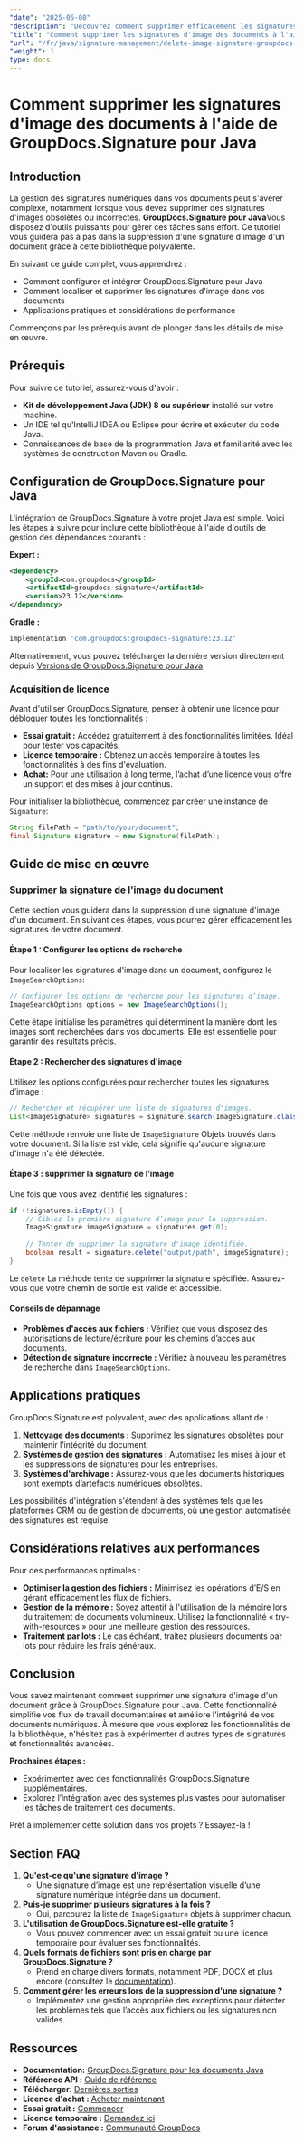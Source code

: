 ```yaml
---
"date": "2025-05-08"
"description": "Découvrez comment supprimer efficacement les signatures d’image des documents à l’aide de GroupDocs.Signature pour Java avec ce guide étape par étape."
"title": "Comment supprimer les signatures d'image des documents à l'aide de GroupDocs.Signature pour Java"
"url": "/fr/java/signature-management/delete-image-signature-groupdocs-java/"
"weight": 1
type: docs
---
```

# Comment supprimer les signatures d'image des documents à l'aide de GroupDocs.Signature pour Java

## Introduction

La gestion des signatures numériques dans vos documents peut s'avérer complexe, notamment lorsque vous devez supprimer des signatures d'images obsolètes ou incorrectes. **GroupDocs.Signature pour Java**Vous disposez d'outils puissants pour gérer ces tâches sans effort. Ce tutoriel vous guidera pas à pas dans la suppression d'une signature d'image d'un document grâce à cette bibliothèque polyvalente.

En suivant ce guide complet, vous apprendrez :
- Comment configurer et intégrer GroupDocs.Signature pour Java
- Comment localiser et supprimer les signatures d'image dans vos documents
- Applications pratiques et considérations de performance

Commençons par les prérequis avant de plonger dans les détails de mise en œuvre.

## Prérequis

Pour suivre ce tutoriel, assurez-vous d'avoir :
- **Kit de développement Java (JDK) 8 ou supérieur** installé sur votre machine.
- Un IDE tel qu'IntelliJ IDEA ou Eclipse pour écrire et exécuter du code Java.
- Connaissances de base de la programmation Java et familiarité avec les systèmes de construction Maven ou Gradle.

## Configuration de GroupDocs.Signature pour Java

L'intégration de GroupDocs.Signature à votre projet Java est simple. Voici les étapes à suivre pour inclure cette bibliothèque à l'aide d'outils de gestion des dépendances courants :

**Expert :**
```xml
<dependency>
    <groupId>com.groupdocs</groupId>
    <artifactId>groupdocs-signature</artifactId>
    <version>23.12</version>
</dependency>
```

**Gradle :**
```gradle
implementation 'com.groupdocs:groupdocs-signature:23.12'
```

Alternativement, vous pouvez télécharger la dernière version directement depuis [Versions de GroupDocs.Signature pour Java](https://releases.groupdocs.com/signature/java/).

### Acquisition de licence

Avant d'utiliser GroupDocs.Signature, pensez à obtenir une licence pour débloquer toutes les fonctionnalités :
- **Essai gratuit :** Accédez gratuitement à des fonctionnalités limitées. Idéal pour tester vos capacités.
- **Licence temporaire :** Obtenez un accès temporaire à toutes les fonctionnalités à des fins d'évaluation.
- **Achat:** Pour une utilisation à long terme, l’achat d’une licence vous offre un support et des mises à jour continus.

Pour initialiser la bibliothèque, commencez par créer une instance de `Signature`:
```java
String filePath = "path/to/your/document";
final Signature signature = new Signature(filePath);
```

## Guide de mise en œuvre

### Supprimer la signature de l'image du document

Cette section vous guidera dans la suppression d'une signature d'image d'un document. En suivant ces étapes, vous pourrez gérer efficacement les signatures de votre document.

#### Étape 1 : Configurer les options de recherche

Pour localiser les signatures d'image dans un document, configurez le `ImageSearchOptions`:
```java
// Configurer les options de recherche pour les signatures d’image.
ImageSearchOptions options = new ImageSearchOptions();
```
Cette étape initialise les paramètres qui déterminent la manière dont les images sont recherchées dans vos documents. Elle est essentielle pour garantir des résultats précis.

#### Étape 2 : Rechercher des signatures d'image

Utilisez les options configurées pour rechercher toutes les signatures d’image :
```java
// Rechercher et récupérer une liste de signatures d'images.
List<ImageSignature> signatures = signature.search(ImageSignature.class, options);
```
Cette méthode renvoie une liste de `ImageSignature` Objets trouvés dans votre document. Si la liste est vide, cela signifie qu'aucune signature d'image n'a été détectée.

#### Étape 3 : supprimer la signature de l’image

Une fois que vous avez identifié les signatures :
```java
if (!signatures.isEmpty()) {
    // Ciblez la première signature d’image pour la suppression.
    ImageSignature imageSignature = signatures.get(0);
    
    // Tenter de supprimer la signature d'image identifiée.
    boolean result = signature.delete("output/path", imageSignature);
}
```
Le `delete` La méthode tente de supprimer la signature spécifiée. Assurez-vous que votre chemin de sortie est valide et accessible.

#### Conseils de dépannage
- **Problèmes d'accès aux fichiers :** Vérifiez que vous disposez des autorisations de lecture/écriture pour les chemins d’accès aux documents.
- **Détection de signature incorrecte :** Vérifiez à nouveau les paramètres de recherche dans `ImageSearchOptions`.

## Applications pratiques

GroupDocs.Signature est polyvalent, avec des applications allant de :
1. **Nettoyage des documents :** Supprimez les signatures obsolètes pour maintenir l’intégrité du document.
2. **Systèmes de gestion des signatures :** Automatisez les mises à jour et les suppressions de signatures pour les entreprises.
3. **Systèmes d'archivage :** Assurez-vous que les documents historiques sont exempts d’artefacts numériques obsolètes.

Les possibilités d'intégration s'étendent à des systèmes tels que les plateformes CRM ou de gestion de documents, où une gestion automatisée des signatures est requise.

## Considérations relatives aux performances

Pour des performances optimales :
- **Optimiser la gestion des fichiers :** Minimisez les opérations d’E/S en gérant efficacement les flux de fichiers.
- **Gestion de la mémoire :** Soyez attentif à l'utilisation de la mémoire lors du traitement de documents volumineux. Utilisez la fonctionnalité « try-with-resources » pour une meilleure gestion des ressources.
- **Traitement par lots :** Le cas échéant, traitez plusieurs documents par lots pour réduire les frais généraux.

## Conclusion

Vous savez maintenant comment supprimer une signature d'image d'un document grâce à GroupDocs.Signature pour Java. Cette fonctionnalité simplifie vos flux de travail documentaires et améliore l'intégrité de vos documents numériques. À mesure que vous explorez les fonctionnalités de la bibliothèque, n'hésitez pas à expérimenter d'autres types de signatures et fonctionnalités avancées.

**Prochaines étapes :**
- Expérimentez avec des fonctionnalités GroupDocs.Signature supplémentaires.
- Explorez l’intégration avec des systèmes plus vastes pour automatiser les tâches de traitement des documents.

Prêt à implémenter cette solution dans vos projets ? Essayez-la !

## Section FAQ

1. **Qu'est-ce qu'une signature d'image ?**
   - Une signature d’image est une représentation visuelle d’une signature numérique intégrée dans un document.
2. **Puis-je supprimer plusieurs signatures à la fois ?**
   - Oui, parcourez la liste de `ImageSignature` objets à supprimer chacun.
3. **L'utilisation de GroupDocs.Signature est-elle gratuite ?**
   - Vous pouvez commencer avec un essai gratuit ou une licence temporaire pour évaluer ses fonctionnalités.
4. **Quels formats de fichiers sont pris en charge par GroupDocs.Signature ?**
   - Prend en charge divers formats, notamment PDF, DOCX et plus encore (consultez le [documentation](https://docs.groupdocs.com/signature/java/)).
5. **Comment gérer les erreurs lors de la suppression d'une signature ?**
   - Implémentez une gestion appropriée des exceptions pour détecter les problèmes tels que l’accès aux fichiers ou les signatures non valides.

## Ressources
- **Documentation:** [GroupDocs.Signature pour les documents Java](https://docs.groupdocs.com/signature/java/)
- **Référence API :** [Guide de référence](https://reference.groupdocs.com/signature/java/)
- **Télécharger:** [Dernières sorties](https://releases.groupdocs.com/signature/java/)
- **Licence d'achat :** [Acheter maintenant](https://purchase.groupdocs.com/buy)
- **Essai gratuit :** [Commencer](https://releases.groupdocs.com/signature/java/)
- **Licence temporaire :** [Demandez ici](https://purchase.groupdocs.com/temporary-license/)
- **Forum d'assistance :** [Communauté GroupDocs](https://forum.groupdocs.com/c/signature/)